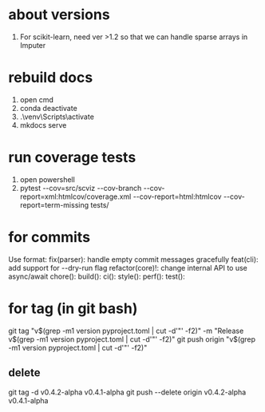 # about versions
1. For scikit-learn, need ver >1.2 so that we can handle sparse arrays in Imputer 

# rebuild docs
1. open cmd
2. conda deactivate
3. .\venv\Scripts\activate
4. mkdocs serve

# run coverage tests
1. open powershell
2. pytest --cov=src/scviz --cov-branch --cov-report=xml:htmlcov/coverage.xml --cov-report=html:htmlcov --cov-report=term-missing tests/

# for commits
Use format:
fix(parser): handle empty commit messages gracefully
feat(cli): add support for --dry-run flag
refactor(core)!: change internal API to use async/await
chore():
build():
ci():
style():
perf():
test():

# for tag (in git bash)
git tag "v$(grep -m1 version pyproject.toml | cut -d'"' -f2)" -m "Release v$(grep -m1 version pyproject.toml | cut -d'"' -f2)"
git push origin "v$(grep -m1 version pyproject.toml | cut -d'"' -f2)"

## delete
git tag -d v0.4.2-alpha v0.4.1-alpha
git push --delete origin v0.4.2-alpha v0.4.1-alpha